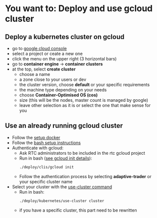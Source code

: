 # You want to: Deploy and use gcloud cluster

## Deploy a kubernetes cluster on gcloud
- go to [google cloud console][gcloud-console]
- select a project or ceate a new one
- click the menu on the upper right (3 horizontal bars)
- go to **container engine** -> **container clusters**
- at the top, select **create cluster**
    - choose a name
    - a zone close to your users or dev
    - the cluster version, choose **default** or your specific requirements
    - the machine type depending on your needs
    - choose **Container-Optimised OS (cos)**
    - size (this will be the nodes, master count is managed by google)
    - leave other selection as it is or select the one that make sense for you

## Use an already running gcloud cluster
- Follow the [setup docker][docker-setup]
- Follow the [bash setup instructions][bash-setup]
- Authenticate with gcloud:
    - Ask RTC administrators to be included in the rtc gcloud project
    - Run in bash ([see gcloud init details][gcloud-init]):
        ```bash
        ./deploy/clis/gcloud init
        ```
    - Follow the authentication process by selecting **adaptive-trader** or your specific cluster name
- Select your cluster with the [use-cluster command][use-cluster]
    - Run in bash:
        ```bash
        ./deploy/kubernetes/use-cluster cluster
        ```
    - if you have a specific cluster, this part need to be rewritten

[docker-setup]: ./docker-setup.md
[bash-setup]: ./bash-setup.md
[gcloud-init]: ./rtc-deployment-cli.md#gcloud-init
[use-cluster]: ./rtc-deployment-cli.md#use-cluster
[gcloud-console]: https://console.cloud.google.com/home
